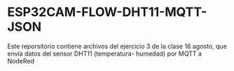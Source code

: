 # ESP32CAM-FLOW-DHT11-MQTT-JSON
Este reporsitorio contiene archivos del ejercicio 3 de la clase 16 agosto, que envía datos del sensor DHT11 (temperatura- humedad) por MQTT a NodeRed
